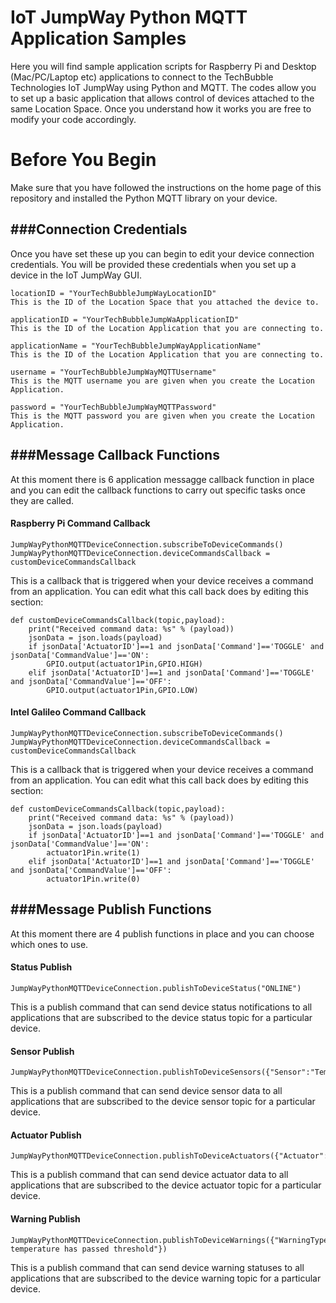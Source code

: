 IoT JumpWay Python MQTT Application Samples
======================================

Here you will find sample application scripts for Raspberry Pi and Desktop (Mac/PC/Laptop etc) applications to connect to the TechBubble Technologies IoT JumpWay using Python and MQTT. The codes allow you to set up a basic application that allows control of devices attached to the same Location Space. Once you understand how it works you are free to modify your code accordingly.

# Before You Begin

Make sure that you have followed the instructions on the home page of this repository and installed the Python MQTT library on your device.

###Connection Credentials
-------------------------

Once you have set these up you can begin to edit your device connection credentials. You will be provided these credentials when you set up a device in the IoT JumpWay GUI.

```
locationID = "YourTechBubbleJumpWayLocationID" 
This is the ID of the Location Space that you attached the device to.
```
```
applicationID = "YourTechBubbleJumpWaApplicationID" 
This is the ID of the Location Application that you are connecting to.
```
```
applicationName = "YourTechBubbleJumpWayApplicationName"
This is the ID of the Location Application that you are connecting to.
```
```
username = "YourTechBubbleJumpWayMQTTUsername" 
This is the MQTT username you are given when you create the Location Application.
```
```
password = "YourTechBubbleJumpWayMQTTPassword" 
This is the MQTT password you are given when you create the Location Application.
```

###Message Callback Functions
--------------------------------

At this moment there is 6 application messagge callback function in place and you can edit the callback functions to carry out specific tasks once they are called.

#### Raspberry Pi Command Callback

```
JumpWayPythonMQTTDeviceConnection.subscribeToDeviceCommands()
JumpWayPythonMQTTDeviceConnection.deviceCommandsCallback = customDeviceCommandsCallback
```
This is a callback that is triggered when your device receives a command from an application. 
You can edit what this call back does by editing this section:

```
def customDeviceCommandsCallback(topic,payload):
	print("Received command data: %s" % (payload))
	jsonData = json.loads(payload)
	if jsonData['ActuatorID']==1 and jsonData['Command']=='TOGGLE' and jsonData['CommandValue']=='ON':
		GPIO.output(actuator1Pin,GPIO.HIGH)
	elif jsonData['ActuatorID']==1 and jsonData['Command']=='TOGGLE' and jsonData['CommandValue']=='OFF':
		GPIO.output(actuator1Pin,GPIO.LOW)
```

#### Intel Galileo Command Callback

```
JumpWayPythonMQTTDeviceConnection.subscribeToDeviceCommands()
JumpWayPythonMQTTDeviceConnection.deviceCommandsCallback = customDeviceCommandsCallback
```
This is a callback that is triggered when your device receives a command from an application. 
You can edit what this call back does by editing this section:

```
def customDeviceCommandsCallback(topic,payload):
	print("Received command data: %s" % (payload))
	jsonData = json.loads(payload)
	if jsonData['ActuatorID']==1 and jsonData['Command']=='TOGGLE' and jsonData['CommandValue']=='ON':
		actuator1Pin.write(1)
	elif jsonData['ActuatorID']==1 and jsonData['Command']=='TOGGLE' and jsonData['CommandValue']=='OFF':
		actuator1Pin.write(0)
```

###Message Publish Functions
--------------------------------

At this moment there are 4 publish functions in place and you can choose which ones to use.

#### Status Publish

```
JumpWayPythonMQTTDeviceConnection.publishToDeviceStatus("ONLINE")
```
This is a publish command that can send device status notifications to all applications that are subscribed to the device status topic for a particular device. 

#### Sensor Publish

```
JumpWayPythonMQTTDeviceConnection.publishToDeviceSensors({"Sensor":"Temperature","SensorID":1,"SensorValue":"25.00"})
```
This is a publish command that can send device sensor data to all applications that are subscribed to the device sensor topic for a particular device. 

#### Actuator Publish

```
JumpWayPythonMQTTDeviceConnection.publishToDeviceActuators({"Actuator":"LED","ActuatorID":1,"ActuatorValue":"ON"})
```
This is a publish command that can send device actuator data to all applications that are subscribed to the device actuator topic for a particular device. 

#### Warning Publish

```
JumpWayPythonMQTTDeviceConnection.publishToDeviceWarnings({"WarningType":"Threshold","WarningOrigin":"Temperature","WarningValue":"150","WarningMessage":"Device temperature has passed threshold"})
```
This is a publish command that can send device warning statuses to all applications that are subscribed to the device warning topic for a particular device. 
